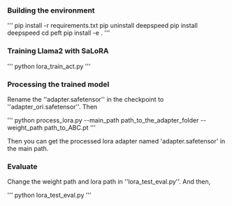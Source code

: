 ### Building the environment
'''
pip install -r requirements.txt
pip uninstall deepspeed
pip install deepspeed
cd peft
pip install -e .
'''

### Training Llama2 with SaLoRA
'''
python lora_train_act.py
'''

### Processing the trained model

Rename the ''adapter.safetensor'' in the checkpoint to ''adapter_ori.safetensor''. Then

'''
python process_lora.py --main_path path_to_the_adapter_folder --weight_path path_to_ABC.pt
'''

Then you can get the processed lora adapter named 'adapter.safetensor' in the main path.

### Evaluate

Change the weight path and lora path in ''lora_test_eval.py''. And then,

'''
python lora_test_eval.py 
'''